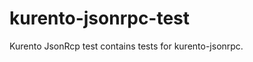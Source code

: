 kurento-jsonrpc-test
====================

Kurento JsonRcp test contains tests for kurento-jsonrpc.


